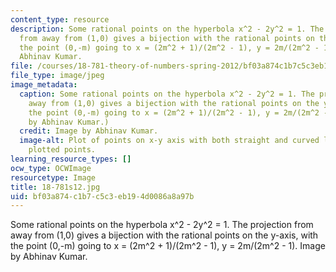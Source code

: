```yaml
---
content_type: resource
description: Some rational points on the hyperbola x^2 - 2y^2 = 1. The projection
  from away from (1,0) gives a bijection with the rational points on the y-axis, with
  the point (0,-m) going to x = (2m^2 + 1)/(2m^2 - 1), y = 2m/(2m^2 - 1). Image by
  Abhinav Kumar.
file: /courses/18-781-theory-of-numbers-spring-2012/bf03a874c1b7c5c3eb194d0086a8a97b_18-781s12.jpg
file_type: image/jpeg
image_metadata:
  caption: Some rational points on the hyperbola x^2 - 2y^2 = 1. The projection from
    away from (1,0) gives a bijection with the rational points on the y-axis, with
    the point (0,-m) going to x = (2m^2 + 1)/(2m^2 - 1), y = 2m/(2m^2 - 1). (Image
    by Abhinav Kumar.)
  credit: Image by Abhinav Kumar.
  image-alt: Plot of points on x-y axis with both straight and curved lines connecting
    plotted points.
learning_resource_types: []
ocw_type: OCWImage
resourcetype: Image
title: 18-781s12.jpg
uid: bf03a874-c1b7-c5c3-eb19-4d0086a8a97b
---
```

Some rational points on the hyperbola x^2 - 2y^2 = 1. The projection from away from (1,0) gives a bijection with the rational points on the y-axis, with the point (0,-m) going to x = (2m^2 + 1)/(2m^2 - 1), y = 2m/(2m^2 - 1). Image by Abhinav Kumar.

